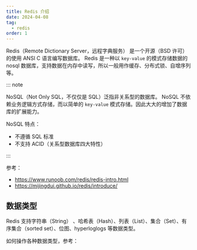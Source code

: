 ```yaml
---
title: Redis 介绍
date: 2024-04-08
tag:
  - redis
order: 1
---
```


Redis（Remote Dictionary Server，远程字典服务） 是一个开源（BSD 许可）的使用 ANSI C 语言编写数据库。
Redis 是一种以 `key-value` 的模式存储数据的 nosql 数据库，支持数据在内存中读写，所以一般用作缓存、分布式锁、自增序列等。

::: note

NoSQL（Not Only SQL，不仅仅是 SQL）泛指非关系型的数据库。
NoSQL 不依赖业务逻辑方式存储，而以简单的 `key-value` 模式存储。因此大大的增加了数据库的扩展能力。

NoSQL 特点：

- 不遵循 SQL 标准
- 不支持 ACID（关系型数据库四大特性）

:::

<!-- more -->

参考：

- <https://www.runoob.com/redis/redis-intro.html>
- <https://mijingdui.github.io/redis/introduce/>

## 数据类型

Redis 支持字符串（String） 、哈希表（Hash）、列表（List）、集合（Set）、有序集合（sorted set）、位图、hyperloglogs 等数据类型。

如何操作各种数据类型，参考： [](./usage.md)

